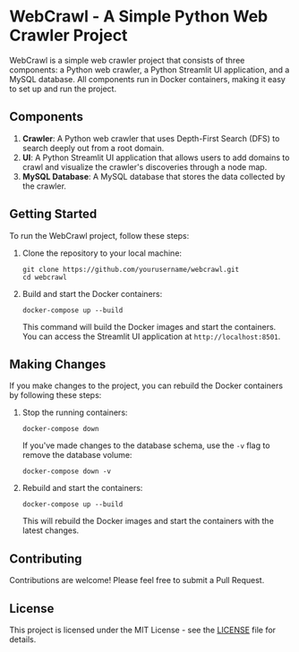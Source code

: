 # WebCrawl - A Simple Python Web Crawler Project

WebCrawl is a simple web crawler project that consists of three components: a Python web crawler, a Python Streamlit UI application, and a MySQL database. All components run in Docker containers, making it easy to set up and run the project.

## Components

1. **Crawler**: A Python web crawler that uses Depth-First Search (DFS) to search deeply out from a root domain.
2. **UI**: A Python Streamlit UI application that allows users to add domains to crawl and visualize the crawler's discoveries through a node map.
3. **MySQL Database**: A MySQL database that stores the data collected by the crawler.

## Getting Started

To run the WebCrawl project, follow these steps:

1. Clone the repository to your local machine:

   ```
   git clone https://github.com/yourusername/webcrawl.git
   cd webcrawl
   ```

2. Build and start the Docker containers:

   ```
   docker-compose up --build
   ```

   This command will build the Docker images and start the containers. You can access the Streamlit UI application at `http://localhost:8501`.

## Making Changes

If you make changes to the project, you can rebuild the Docker containers by following these steps:

1. Stop the running containers:

   ```
   docker-compose down
   ```

   If you've made changes to the database schema, use the `-v` flag to remove the database volume:

   ```
   docker-compose down -v
   ```

2. Rebuild and start the containers:

   ```
   docker-compose up --build
   ```

   This will rebuild the Docker images and start the containers with the latest changes.

## Contributing

Contributions are welcome! Please feel free to submit a Pull Request.

## License

This project is licensed under the MIT License - see the [LICENSE](LICENSE) file for details.
